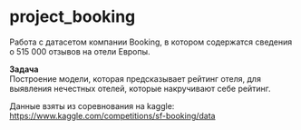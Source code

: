 # project_booking

Работа с датасетом компании Booking,  в котором содержатся сведения о 515 000 отзывов на отели Европы.

**Задача**<br>
Построение модели, которая предсказывает рейтинг отеля, для выявления нечестных отелей, которые накручивают себе рейтинг.

Данные взяты из соревнования на kaggle:<br>
https://www.kaggle.com/competitions/sf-booking/data
